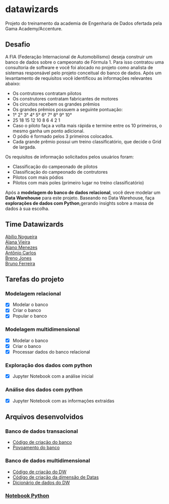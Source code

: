 # datawizards
Projeto do treinamento da academia de Engenharia de Dados ofertada pela Gama Academy/Accenture.

## Desafio 

A FIA (Federação Internacional de Automobilismo) deseja construir um banco de dados sobre o campeonato de Fórmula 1.
Para isso contratou uma consultoria de software e você foi alocado no projeto como analista de sistemas responsável pelo projeto conceitual do banco de dados.
Após um levantamento de requisitos você identificou as informações relevantes abaixo:
* Os contrutores contratam pilotos
* Os construtores contratam fabricantes de motores
* Os circuitos recebem os grandes prêmios
* Os grandes prêmios possuem a seguinte pontuação:
* 1°	2°	3°	4°	5°	6°	7°	8°	9°	10°
* 25	18	15	12	10	8	6	4	2	1
* Caso o piloto faça a volta mais rápida e termine entre os 10 primeiros, o mesmo ganha um ponto adicional.
* O pódio é formado pelos 3 primeiros colocados.
* Cada grande prêmio possui um treino classificatório, que decide o Grid de largada.

Os requisitos de informação solicitados pelos usuários foram:

* Classificação do campeonado de pilotos
* Classificação do campeonado de contrutores
* Pilotos com mais pódios
* Pilotos com mais poles (primeiro lugar no treino classificatório)



Após a **modelagem do banco de dados relacional**, você deve modelar um **Data Warehouse** para este projeto.
Baseando no Data Warehouse, faça **explorações de dados com Python**,gerando insights sobre a massa de dados à sua escolha.

## Time Datawizards

[Abílio Nogueira](https://github.com/AbilioNB)<br>
[Alana Vieira](https://github.com/alanav120)<br>
[Alano Menezes](https://github.com/alanomenezes)<br>
[Antônio Carlos](https://github.com/Sandoque)<br>
[Breno Jones](https://github.com/bjagrelliB)<br>
[Bruno Ferreira](https://github.com/brunof23)

## Tarefas do projeto
### Modelagem relacional 
- [x] Modelar o banco 
- [x] Criar o banco 
- [x] Popular o banco 
### Modelagem multidimensional
- [x] Modelar o banco 
- [x] Criar o banco 
- [x] Processar dados do banco relacional
### Exploração dos dados com python
- [x] Jupyter Notebook com a análise inicial
### Análise dos dados com python
- [x] Jupyter Notebook com as informações extraídas 

## Arquivos desenvolvidos 

### Banco de dados transacional
- [Código de criação do banco](https://github.com/AbilioNB/datawizards/blob/main/Scripts%20transacional/FIA_DDL.sql) 
- [Povoamento do banco](https://github.com/AbilioNB/datawizards/blob/main/Scripts%20transacional/FIA_DML.SQL)

### Banco de dados multidimensional
- [Código de criação do DW](https://github.com/AbilioNB/datawizards/blob/main/Scripts%20DW/DML_DIM_DATE.sql)
- [Código de criação da dimensão de Datas](https://github.com/AbilioNB/datawizards/blob/main/Scripts%20DW/DML_DIM_DATE.sql)
- [Dicionário de dados do DW](https://github.com/AbilioNB/datawizards/blob/main/DW/dicionario-DW.md)
### [Notebook Python](https://github.com/AbilioNB/datawizards/blob/main/FIA_ACCENTURE_DATAWIZARDS.ipynb)

